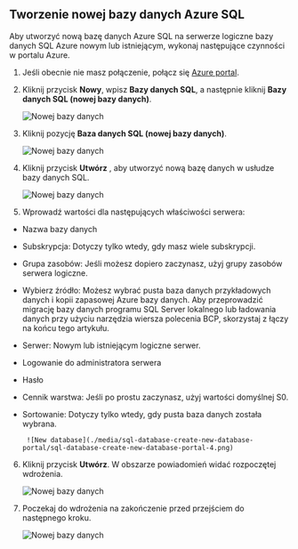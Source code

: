 
<!--
includes/sql-database-create-new-database-portal.md

Latest Freshness check:  2016-04-11 , carlrab.

As of circa 2016-04-11, the following topics might include this include:
articles/sql-database/sql-database-get-started-tutorial.md

-->
## <a name="create-a-new-azure-sql-database"></a>Tworzenie nowej bazy danych Azure SQL

Aby utworzyć nową bazę danych Azure SQL na serwerze logiczne bazy danych SQL Azure nowym lub istniejącym, wykonaj następujące czynności w portalu Azure.

1. Jeśli obecnie nie masz połączenie, połącz się [Azure portal](http://portal.azure.com).
2. Kliknij przycisk **Nowy**, wpisz **Bazy danych SQL**, a następnie kliknij **Bazy danych SQL (nowej bazy danych)**.

     ![Nowej bazy danych](./media/sql-database-create-new-database-portal/sql-database-create-new-database-portal-1.png)

3. Kliknij pozycję **Baza danych SQL (nowej bazy danych)**.

     ![Nowej bazy danych](./media/sql-database-create-new-database-portal/sql-database-create-new-database-portal-2.png)

4. Kliknij przycisk **Utwórz** , aby utworzyć nową bazę danych w usłudze bazy danych SQL.

     ![Nowej bazy danych](./media/sql-database-create-new-database-portal/sql-database-create-new-database-portal-3.png)

5. Wprowadź wartości dla następujących właściwości serwera:

 - Nazwa bazy danych
 - Subskrypcja: Dotyczy tylko wtedy, gdy masz wiele subskrypcji.
 - Grupa zasobów: Jeśli możesz dopiero zaczynasz, użyj grupy zasobów serwera logiczne.
 - Wybierz źródło: Możesz wybrać pusta baza danych przykładowych danych i kopii zapasowej Azure bazy danych. Aby przeprowadzić migrację bazy danych programu SQL Server lokalnego lub ładowania danych przy użyciu narzędzia wiersza polecenia BCP, skorzystaj z łączy na końcu tego artykułu.
 - Serwer: Nowym lub istniejącym logiczne serwer.
 - Logowanie do administratora serwera
 - Hasło
 - Cennik warstwa: Jeśli po prostu zaczynasz, użyj wartości domyślnej S0.
 - Sortowanie: Dotyczy tylko wtedy, gdy pusta baza danych została wybrana.

        ![New database](./media/sql-database-create-new-database-portal/sql-database-create-new-database-portal-4.png)

6.  Kliknij przycisk **Utwórz**. W obszarze powiadomień widać rozpoczętej wdrożenia.

     ![Nowej bazy danych](./media/sql-database-create-new-database-portal/sql-database-create-new-database-portal-5.png)

7. Poczekaj do wdrożenia na zakończenie przed przejściem do następnego kroku.

     ![Nowej bazy danych](./media/sql-database-create-new-database-portal/sql-database-create-new-database-portal-6.png)
